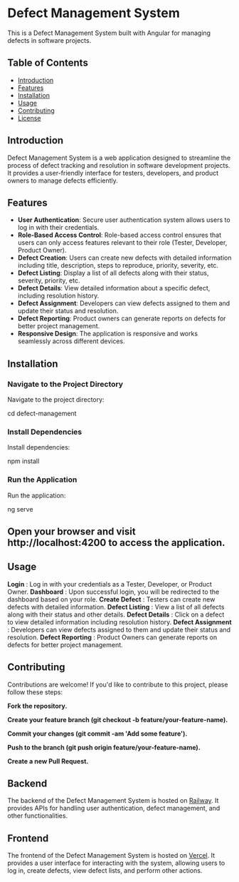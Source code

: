 # Defect Management System

This is a Defect Management System built with Angular for managing defects in software projects.

## Table of Contents

- [Introduction](#introduction)
- [Features](#features)
- [Installation](#installation)
- [Usage](#usage)
- [Contributing](#contributing)
- [License](#license)

## Introduction

Defect Management System is a web application designed to streamline the process of defect tracking and resolution in software development projects. It provides a user-friendly interface for testers, developers, and product owners to manage defects efficiently.

## Features

- **User Authentication**: Secure user authentication system allows users to log in with their credentials.
- **Role-Based Access Control**: Role-based access control ensures that users can only access features relevant to their role (Tester, Developer, Product Owner).
- **Defect Creation**: Users can create new defects with detailed information including title, description, steps to reproduce, priority, severity, etc.
- **Defect Listing**: Display a list of all defects along with their status, severity, priority, etc.
- **Defect Details**: View detailed information about a specific defect, including resolution history.
- **Defect Assignment**: Developers can view defects assigned to them and update their status and resolution.
- **Defect Reporting**: Product owners can generate reports on defects for better project management.
- **Responsive Design**: The application is responsive and works seamlessly across different devices.

## Installation

### Navigate to the Project Directory

Navigate to the project directory:

cd defect-management

### Install Dependencies

Install dependencies:

npm install

### Run the Application

Run the application:

ng serve

## Open your browser and visit http://localhost:4200 to access the application.

## Usage

**Login** : Log in with your credentials as a Tester, Developer, or Product Owner.
**Dashboard** : Upon successful login, you will be redirected to the dashboard based on your role.
**Create Defect** : Testers can create new defects with detailed information.
**Defect Listing** : View a list of all defects along with their status and other details.
**Defect Details** : Click on a defect to view detailed information including resolution history.
**Defect Assignment** : Developers can view defects assigned to them and update their status and resolution.
**Defect Reporting** : Product Owners can generate reports on defects for better project management.


## Contributing

   Contributions are welcome! If you'd like to contribute to this project, please follow these steps:
   
**Fork the repository.**

**Create your feature branch (git checkout -b feature/your-feature-name).**

**Commit your changes (git commit -am 'Add some feature').**

**Push to the branch (git push origin feature/your-feature-name).**

**Create a new Pull Request.**

## Backend

The backend of the Defect Management System is hosted on [Railway](https://defectmanagement-production.up.railway.app/). It provides APIs for handling user authentication, defect management, and other functionalities.

## Frontend

The frontend of the Defect Management System is hosted on [Vercel](https://defect-frontend.vercel.app/). It provides a user interface for interacting with the system, allowing users to log in, create defects, view defect lists, and perform other actions.




